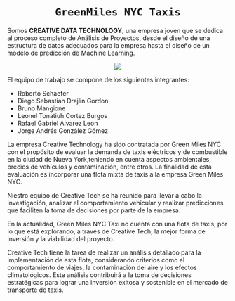 # <h1 align="center">**`GreenMiles NYC Taxis`**</h1>

Somos **CREATIVE DATA TECHNOLOGY**, una empresa joven que se dedica al proceso completo de Análisis de Proyectos, desde el diseño de una 
estructura de datos adecuados para la empresa hasta el diseño de un modelo de predicción de Machine Learning.

<p align=center><img src=./src/CreativeData.png><p>

El equipo de trabajo se compone de los siguientes integrantes: 
-	Roberto Schaefer
-	Diego Sebastian Drajlin Gordon
-	Bruno Mangione
-	Leonel Tonatiuh Cortez Burgos
-	Rafael Gabriel Alvarez Leon
-	Jorge Andrés González Gómez



  La empresa Creative Technology ha sido contratada por Green Miles NYC con el propósito de evaluar la demanda de taxis eléctricos 
  y de combustible en la ciudad de Nueva York,teniendo en cuenta aspectos ambientales, precios de vehículos y contaminación, entre otros.
  La finalidad de esta evaluación es incorporar una flota mixta de taxis a la empresa Green Miles NYC.

  Niestro equipo de Creative Tech se ha reunido para llevar a cabo la investigación, analizar el comportamiento vehicular y realizar predicciones
  que faciliten la toma de decisiones por parte de la empresa.

  En la actualidad, Green Miles NYC Taxi no cuenta con una flota de taxis, por lo que está explorando, a través de Creative Tech, la mejor 
  forma de inversión y la viabilidad del proyecto.

  Creative Tech tiene la tarea de realizar un análisis detallado para la implementación de esta flota, considerando criterios como el comportamiento 
  de viajes, la contaminación del aire y los efectos climatológicos. Este análisis contribuirá a la toma de decisiones estratégicas para lograr una 
  inversión exitosa y sostenible en el mercado de transporte de taxis.
